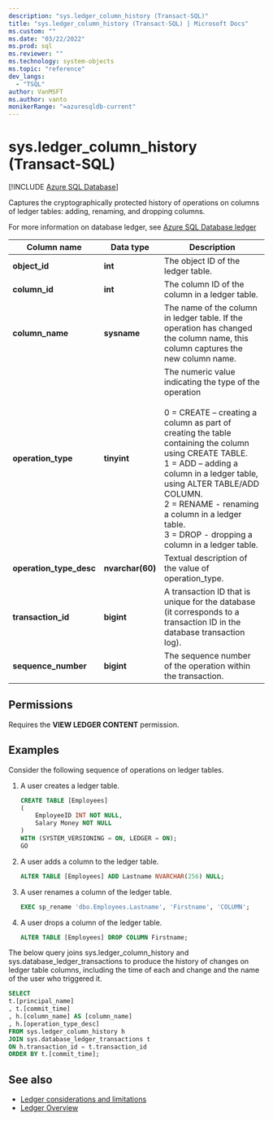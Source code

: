 ```yaml
---
description: "sys.ledger_column_history (Transact-SQL)"
title: "sys.ledger_column_history (Transact-SQL) | Microsoft Docs"
ms.custom: ""
ms.date: "03/22/2022"
ms.prod: sql
ms.reviewer: ""
ms.technology: system-objects
ms.topic: "reference"
dev_langs: 
  - "TSQL"
author: VanMSFT
ms.author: vanto
monikerRange: "=azuresqldb-current"
---
```

# sys.ledger_column_history (Transact-SQL)

[!INCLUDE [Azure SQL Database](../../includes/applies-to-version/asdb.md)]

Captures the cryptographically protected history of operations on columns of ledger tables: adding, renaming, and dropping columns.

For more information on database ledger, see [Azure SQL Database ledger](/azure/azure-sql/database/ledger-overview)

|Column name|Data type|Description|  
|-----------------|---------------|-----------------|
|**object_id**|**int**|The object ID of the ledger table.|
|**column_id**|**int**|The column ID of the column in a ledger table. |
|**column_name**|**sysname**|The name of the column in ledger table. If the operation has changed the column name, this column captures the new column name.|
|**operation_type**|**tinyint**|The numeric value indicating the type of the operation<br/><br/>0 = CREATE – creating a column as part of creating the table containing the column using CREATE TABLE.<br/>1 = ADD – adding a column in a ledger table, using ALTER TABLE/ADD COLUMN. <br/> 2 = RENAME - renaming a column in a ledger table.<br/>3 = DROP - dropping a column in a ledger table.|
|**operation_type_desc**|**nvarchar(60)**|Textual description of the value of operation_type.|
|**transaction_id**| **bigint** | A transaction ID that is unique for the database (it corresponds to a transaction ID in the database transaction log). |
|**sequence_number**| **bigint** | The sequence number of the operation within the transaction. |

## Permissions

Requires the **VIEW LEDGER CONTENT** permission.

## Examples

Consider the following sequence of operations on ledger tables.

1. A user creates a ledger table.

    ```sql
    CREATE TABLE [Employees]
    (
        EmployeeID INT NOT NULL,
        Salary Money NOT NULL
    )
    WITH (SYSTEM_VERSIONING = ON, LEDGER = ON);
    GO
    ```

1. A user adds a column to the ledger table.

    ```sql
    ALTER TABLE [Employees] ADD Lastname NVARCHAR(256) NULL;
    ```

1. A user renames a column of the ledger table.

    ```sql
    EXEC sp_rename 'dbo.Employees.Lastname', 'Firstname', 'COLUMN';
    ```

1. A user drops a column of the ledger table.

    ```sql
    ALTER TABLE [Employees] DROP COLUMN Firstname;
    ```

The below query joins sys.ledger_column_history and sys.database_ledger_transactions to produce the history of changes on ledger table columns, including the time of each and change and the name of the user who triggered it.

```sql
SELECT 
t.[principal_name]
, t.[commit_time]
, h.[column_name] AS [column_name]
, h.[operation_type_desc]
FROM sys.ledger_column_history h
JOIN sys.database_ledger_transactions t
ON h.transaction_id = t.transaction_id
ORDER BY t.[commit_time];
```

## See also

- [Ledger considerations and limitations](/docs/relational-databases/security/ledger/ledger-limits.md)
- [Ledger Overview](/docs/relational-databases/security/ledger/ledger-overview.md)